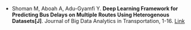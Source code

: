* Shoman M, Aboah A, Adu-Gyamfi Y. <b>Deep Learning Framework for Predicting Bus Delays on Multiple Routes Using Heterogenous Datasets[J]</b>. Journal of Big Data Analytics in Transportation, 1-16. [Link](https://link.springer.com/article/10.1007/s42421-020-00031-y)

